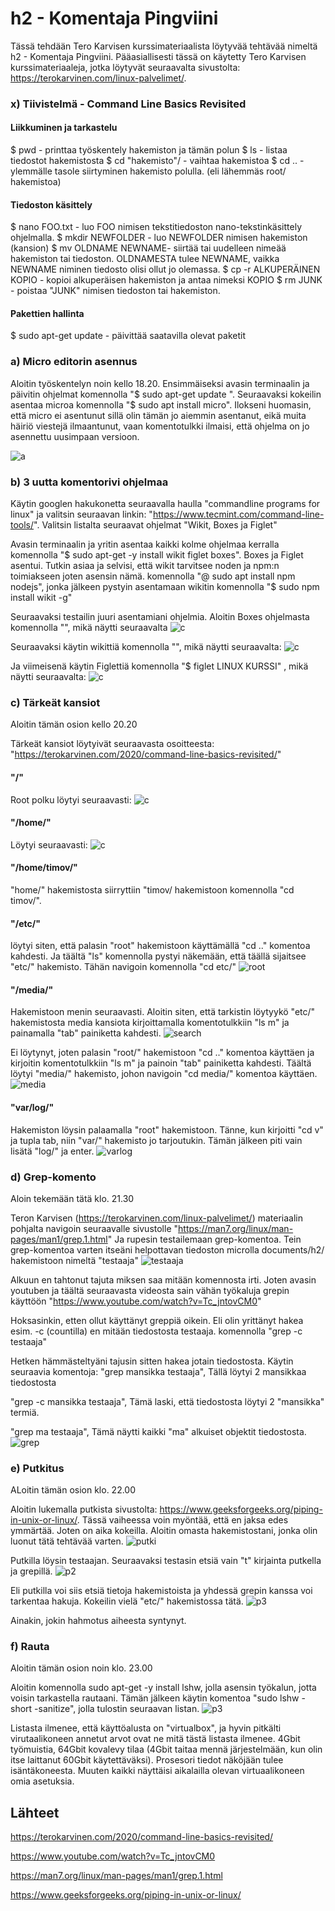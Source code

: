 # h2 - Komentaja Pingviini
Tässä tehdään Tero Karvisen kurssimateriaalista löytyvää tehtävää nimeltä h2 - Komentaja Pingviini.
Pääasiallisesti tässä on käytetty Tero Karvisen kurssimateriaaleja, jotka löytyvät seuraavalta sivustolta: https://terokarvinen.com/linux-palvelimet/.

### x) Tiivistelmä - Command Line Basics Revisited

#### Liikkuminen ja tarkastelu
$ pwd - printtaa työskentely hakemiston ja tämän polun
$ ls - listaa tiedostot hakemistosta
$ cd "hakemisto"/ - vaihtaa hakemistoa
$ cd .. - ylemmälle tasole siirtyminen hakemisto polulla. (eli lähemmäs root/ hakemistoa)

#### Tiedoston käsittely
$ nano FOO.txt - luo FOO nimisen tekstitiedoston nano-tekstinkäsittely ohjelmalla.
$ mkdir NEWFOLDER - luo NEWFOLDER nimisen hakemiston (kansion)
$ mv OLDNAME NEWNAME- siirtää tai uudelleen nimeää hakemiston tai tiedoston. OLDNAMESTA tulee NEWNAME, vaikka NEWNAME niminen tiedosto olisi ollut jo olemassa.
$ cp -r ALKUPERÄINEN KOPIO - kopioi alkuperäisen hakemiston ja antaa nimeksi KOPIO
$ rm JUNK - poistaa "JUNK" nimisen tiedoston tai hakemiston.

#### Pakettien hallinta
$ sudo apt-get update - päivittää saatavilla olevat paketit

### a) Micro editorin asennus

Aloitin työskentelyn noin kello 18.20. Ensimmäiseksi avasin terminaalin ja päivitin ohjelmat komennolla "$ sudo apt-get update
". Seuraavaksi kokeilin asentaa microa komennolla "$ sudo apt install micro". Ilokseni huomasin, että micro ei asentunut sillä olin tämän jo aiemmin asentanut, eikä muita häiriö viestejä ilmaantunut, vaan komentotulkki ilmaisi, että ohjelma on jo asennettu uusimpaan versioon.

![a](images/micro.png)

### b) 3 uutta komentorivi ohjelmaa

Käytin googlen hakukonetta seuraavalla haulla "commandline programs for linux" ja valitsin seuraavan linkin: "https://www.tecmint.com/command-line-tools/". Valitsin listalta seuraavat ohjelmat "Wikit, Boxes ja Figlet"

Avasin terminaalin ja yritin asentaa kaikki kolme ohjelmaa kerralla komennolla "$ sudo apt-get -y install wikit figlet boxes". Boxes ja Figlet asentui.
Tutkin asiaa ja selvisi, että wikit tarvitsee noden ja npm:n toimiakseen joten asensin nämä. komennolla "@ sudo apt install npm nodejs", jonka jälkeen pystyin asentamaan wikitin komennolla "$ sudo npm install wikit -g"

Seuraavaksi testailin juuri asentamiani ohjelmia. Aloitin Boxes ohjelmasta komennolla "", mikä näytti seuraavalta
![c](images/boksi.png)

Seuraavaksi käytin wikittiä komennolla "", mikä näytti seuraavalta:
![c](images/linux.png)

Ja viimeisenä käytin Figlettiä komennolla "$ figlet LINUX KURSSI" , mikä näytti seuraavalta:
![c](images/figlet.png)

### c) Tärkeät kansiot

Aloitin tämän osion kello 20.20

Tärkeät kansiot löytyivät seuraavasta osoitteesta: "https://terokarvinen.com/2020/command-line-basics-revisited/"

#### "/" 
Root polku löytyi seuraavasti:
![c](images/root.png)

#### "/home/" 
Löytyi seuraavasti:
![c](images/home.png)

#### "/home/timov/" 
"home/" hakemistosta siirryttiin "timov/ hakemistoon komennolla "cd timov/". 

#### "/etc/" 
löytyi siten, että palasin "root" hakemistoon käyttämällä "cd .." komentoa kahdesti. Ja täältä "ls" komennolla pystyi näkemään, että täällä sijaitsee "etc/" hakemisto. Tähän navigoin komennolla "cd etc/"
![root](images/root.png)

#### "/media/" 
Hakemistoon menin seuraavasti. Aloitin siten, että tarkistin löytyykö "etc/" hakemistosta media kansiota kirjoittamalla komentotulkkiin "ls m" ja painamalla "tab" painiketta kahdesti.
![search](images/searching.png)

Ei löytynyt, joten palasin "root/" hakemistoon "cd .." komentoa käyttäen ja kirjoitin komentotulkkiin "ls m" ja painoin "tab" painiketta kahdesti. Täältä löytyi "media/" hakemisto, johon navigoin "cd media/" komentoa käyttäen.
![media](images/media.png)

#### "var/log/"
Hakemiston löysin palaamalla "root" hakemistoon. Tänne, kun kirjoitti "cd v" ja tupla tab, niin "var/" hakemisto jo tarjoutukin. Tämän jälkeen piti vain lisätä "log/" ja enter.
![varlog](images/var_log2.png)

### d) Grep-komento
Aloin tekemään tätä klo. 21.30

Teron Karvisen (https://terokarvinen.com/linux-palvelimet/) materiaalin pohjalta navigoin seuraavalle sivustolle "https://man7.org/linux/man-pages/man1/grep.1.html" Ja rupesin testailemaan grep-komentoa.
Tein grep-komentoa varten itseäni helpottavan tiedoston microlla documents/h2/ hakemistoon nimeltä "testaaja"
![testaaja](images/testaaja.png)

Alkuun en tahtonut tajuta miksen saa mitään komennosta irti. Joten avasin youtuben ja täältä seuraavasta videosta sain vähän työkaluja grepin käyttöön "https://www.youtube.com/watch?v=Tc_jntovCM0"

Hoksasinkin, etten ollut käyttänyt greppiä oikein. Eli olin yrittänyt hakea esim. -c (countilla) en mitään tiedostosta testaaja. komennolla "grep -c testaaja"

Hetken hämmästeltyäni tajusin sitten hakea jotain tiedostosta.
Käytin seuraavia komentoja:
"grep mansikka testaaja", Tällä löytyi 2 mansikkaa tiedostosta

"grep -c mansikka testaaja", Tämä laski, että tiedostosta löytyi 2 "mansikka" termiä.

"grep ma testaaja", Tämä näytti kaikki "ma" alkuiset objektit tiedostosta.
![grep](images/grep.png)

### e) Putkitus
ALoitin tämän osion klo. 22.00

Aloitin lukemalla putkista sivustolta: https://www.geeksforgeeks.org/piping-in-unix-or-linux/. Tässä vaiheessa voin myöntää, että en jaksa edes ymmärtää. Joten on aika kokeilla.
Aloitin omasta hakemistostani, jonka olin luonut tätä tehtävää varten.
![putki](images/putkia.png)

Putkilla löysin testaajan. Seuraavaksi testasin etsiä vain "t" kirjainta putkella ja grepillä.
![p2](images/putkia2.png)

Eli putkilla voi siis etsiä tietoja hakemistoista ja yhdessä grepin kanssa voi tarkentaa hakuja. Kokeilin vielä "etc/" hakemistossa tätä.
![p3](images/putkia3.png)

Ainakin, jokin hahmotus aiheesta syntynyt.

### f) Rauta
Aloitin tämän osion noin klo. 23.00

Aloitin komennolla sudo apt-get -y install lshw, jolla asensin työkalun, jotta voisin tarkastella rautaani.
Tämän jälkeen käytin komentoa "sudo lshw -short -sanitize", jolla tulostin seuraavan listan.
![p3](images/rauta.png)

Listasta ilmenee, että käyttöalusta on "virtualbox", ja hyvin pitkälti virutaalikoneen annetut arvot ovat ne mitä tästä listasta ilmenee. 4Gbit työmuistia, 64Gbit kovalevy tilaa (4Gbit taitaa mennä järjestelmään, kun olin itse laittanut 60Gbit käytettäväksi). Prosesori tiedot näköjään tulee isäntäkoneesta. Muuten kaikki näyttäisi aikalailla olevan virtuaalikoneen omia asetuksia.

## Lähteet

https://terokarvinen.com/2020/command-line-basics-revisited/

https://www.youtube.com/watch?v=Tc_jntovCM0

https://man7.org/linux/man-pages/man1/grep.1.html

https://www.geeksforgeeks.org/piping-in-unix-or-linux/

